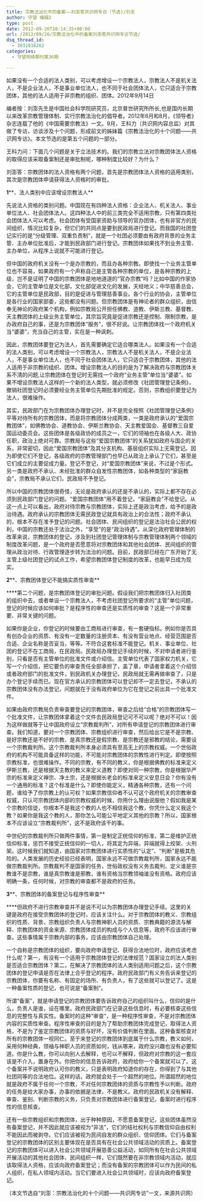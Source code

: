 ```yaml
---
title: 宗教法治化中的备案——刘澎答共识网专访（节选)/刘澎
author: 守望 编辑2
type: post
date: 2012-09-26T10:14:35+00:00
url: /2012/09/26/宗教法治化中的备案刘澎答共识网专访节选/
dsq_thread_id:
  - 3031816262
categories:
  - 守望网络期刊第36期

---
```

如果没有一个合适的法人类别，可以考虑增设一个宗教法人，宗教法人不是机关法人，不是企业法人，不是事业单位法人，也不同于社会团体法人，它只适合于宗教团体，其他的法人适用于非宗教的组织、团体。<!--more-->2012年9月14日

编者按：刘澎先生是中国社会科学院研究员，北京普世研究所所长,也是国内长期以来改革宗教管理体制、实行宗教法治化的倡导者。2012年6月和8月，《领导者》杂志连载了他的《中国需要宗教法》一文。9月，王科力（共识网内容总监）对其做了专访，访谈涉及十个问题，形成前文的姊妹篇《宗教法治化的十个问题——共识网专访》。本文节选的是第五个问题的一部分。

王科力问：下面几个问题是关于立法技术的。我们的宗教立法对宗教团体法人资格的取得应该采取备案制还是审批制呢，哪种制度比较好？为什么？
  
刘澎答：宗教团体的法人资格有两个问题，首先是宗教团体法人资格的适用类别，其次是宗教团体申请获得法人资格时的审批。

**1****、法人类别中应该增设宗教法人**

先说法人资格的类别问题。中国现在有四种法人资格：企业法人、机关法人、事业单位法人、社会团体法人。这四种法人中的前三类完全不适用宗教，只有第四类社会团体法人可以考虑。社会团体有受国家资助与领导的官办团体，也有非官方的民间组织，情况比较复杂，但它们的共同点是要到民政局进行登记。而我国的社团登记实行的是“分级管理、双重负责制”，就是一个社团必须要由有政府背景的业务主管、主办单位批准后，才能到民政部门进行登记。宗教团体如果找不到业务主管、主办单位，从程序上说就不可能进行登记。

但中国的政府机关没有一个是办宗教的，而且办各种宗教。即使找一个业务主管单位也不容易，如果政府有一个声称自己是主管各种宗教的单位，是各种宗教的上级，岂不是证明了中国的宗教团体是地地道道的“官办宗教”吗？比如中国的作家协会，它的主管单位是文化部，文化部促进文化的发展，天经地义；中华慈善总会，它的主管单位是民政部，目的是促进与管理慈善事业。各个行业的协会，主管单位是各行业的国家部委，这些都没有问题。但宗教团体是有神论者的群众组织，由信奉无神论的政府某个机构，例如宗教局公开担任佛教、道教、伊斯兰教、基督教、天主教团体的上级业务主管单位，其宗旨究竟是促进宗教还是控制、限制宗教，是办政府自己的事，还是为宗教团体“服务”，很不好说。让宗教团体找一个政府机关当“婆婆”，充当自己的主管，实在是一种讽刺。

因此，宗教团体要登记为法人，首先需要确定它适合哪类法人。如果没有一个合适的法人类别，可以考虑增设一个宗教法人，宗教法人不是机关法人，不是企业法人，不是事业单位法人，也不同于社会团体法人，它只适合于宗教团体，其他的法人适用于非宗教的组织、团体。增设宗教法人的目的是为了解决政府与宗教团体关系不清的问题,让宗教团体在登记时无需找一个政府“业务主管”单位当“婆婆”。如果不增设宗教法人这样的一个新的法人类型，就必须修改《社团管理登记条例》，撤销社团登记时必须要经业务主管单位先期批准的规定。否则，宗教组织要登记为法人，很难操作。

其实，民政部门在为宗教团体办理登记时，并不是完全按照《社团管理登记条例》平等对待所有的宗教团体，而是将宗教团体分成两类，一类是政府承认的“爱国宗教团体”，如佛教协会、道教协会、伊斯兰教协会、天主教爱国会、基督教三自爱国运动委员会。这些团体是各级政协的成员之一，它们的领袖也在各级人大、政协任职，政治上绝对可靠。宗教局与这些“爱国宗教团体”的关系犹如政府与国企的关系，非常密切，因此“爱国宗教团体”及其分支机构、基层组织实际上无需登记。因为即使它们不登记，各级政府的宗教管理部门也早已从政治上承认了它们，甚至是它们成立的主要促成力量。登记不登记，对“爱国宗教团体”来说，不过是个形式。另一类是政府不承认、未经批准的群众自发性宗教团体，如各种类型的“家庭教会”，宗教局不承认它们，民政局不予登记。

所以中国的宗教团体很奇怪，无论是政府承认的还是不承认的，实际上都不存在必须到民政部门登记的问题。“爱国宗教团体”用不着登记，“家庭教会”不给登记。从这一点上可以看出，政府对待宗教与宗教团体，实际上还是政治考虑，给予的是政治待遇。政府承认的宗教团体无需民政登记就具有政治上的合法性；政府不承认的，根本不存在准予登记的问题。社会团体、民间组织的登记是法治社会公民的权利，中国的宗教还处于法治之外，“享受”的是“政治待遇”。从深化政府管理体制的改革来说，宗教团体的登记，涉及到社团登记管理体制与宗教管理体制两个领域的制度改革问题，是一个政府是否愿意将对宗教团体和其他社会团体、民间组织的管理从政治对待、行政管理逐步转为法治的问题。目前，民政部已经在广东开始了无主管上级社团登记的试点工作，希望宗教团体登记制度的改革，也能早日成为现实。

**2****、宗教团体登记不能搞实质性审查**

****第二个问题，是宗教团体登记的审批问题。假设我们把宗教团体归入社团类的组织中去，或者单设一个宗教法人，不考虑社团登记所要求的“主管”单位问题，登记的时候应该如何审批？是程序性的审查还是实质性的审查？这是一个非常重要、非常关键的问题。

如果你是企业，你登记的时候要由工商局进行审查，有一套硬指标。例如你是否具有创办企业的资质、有没有一定数量的注册资本、有没有营业地点、经营范围是否合适、企业名称是否妥当，等等。不符合这套标准不能登记。机关、事业单位、社团的登记不在工商局，在民政局。民政局办理登记手续的时候，不对申请者进行鉴别，只看是否有主管单位的批准文件或介绍信。主管单位代表了国家权力机关，它写一个介绍信，把它要负的审查责任全部承担了，盖了章，申请者拿着这个介绍信或者政府部门的批准文件，到民政机关办理登记，民政局就无需再做审查了，只是办个登记手续而已。现在官方承认的宗教团体可以登记却不一定去登记，不承认的宗教团体没有办法登记，问题就在于没有政府单位为它在登记之前出具一个批准文件。

如果由政府宗教局负责审查要登记的宗教团体，审查之后给“合格”的宗教团体写一个批准文件，让宗教团体拿着这个文件去民政局登记可不可以呢？绝对不可以！因为这样做就等于让中国政府设立“宗教裁判所”，对所有申请登记的宗教团体进行审查。我们知道，要对一个宗教团体、宗教组织进行审查，然后给出它是不是宗教、是好宗教还是不好的宗教、是真宗教还是假宗教、是宗教还是邪教的结论，需要设一个宗教裁判所。这个宗教裁判所本身必须具有至高无上的宗教权威。一个世俗政府的机构不可能具备这样的功能，不可能对宗教团体的宗教性进行判定。即使按照宗教标准，也很难操作。不同的宗教，有不同的教义，你是根据佛教的标准来定义伊斯兰教，还是根据天主教的教义来定义道教？即使对同一种宗教，你是根据华严宗的标准来定义禅宗、净土宗，还是根据长老会的标准来定义安息日会？你有没有一个通用的标准？这个标准是什么？即使你能定义，精通各种宗教，还有一个问题，谁给予了你宗教上的认可权？如果宗教信仰者不认可这个政府机关的宗教审查权威，只认可宗教团体内部的宗教权威的时候，你用什么理由说服他？假如我是某个宗教的信徒，你根本不是我这个教的人也不相信我这个教，你凭什么定义我这个教？如果你是我这个教的人，那你怎么可能公平地定义其他的宗教？所以，国家根本不应该设立“宗教裁判所”，这不是政府该干的事。

中世纪的宗教裁判所只做两件事情，第一是制定正统信仰的标准，第二是维护正统信仰标准，惩罚不接受正统信仰的一切人，将其定为异端，异端就得上绞架、火刑架。这时候我们就知道，由国家对宗教团体进行实质性的“认定”、“判断”是极其危险的。人类发展的历史经验已经表明，国家永远不可做宗教裁判所，国家永远不能做宗教裁判所。宗教裁判不是国家的任务，世俗政权没有义务去裁判、定义谁是宗教谁不是宗教，谁是真宗教谁是邪教，谁有资格当宗教领袖谁没有资格。政府应该明确一条，任何时候，对宗教的审查都不是政府的任务。

**3****、宗教团体的备案登记与程序性审查**

****但政府不进行宗教审查并不是说不可以为宗教团体办理登记手续。这里的关键是政府在接受宗教团体的登记时，应该关注什么。对于宗教团体的教义、宗教组织的性质、背景、宗教组织负责人与宗教神职人员的资质、宗教典籍的源流与解释、宗教团体的资金来源、宗教团体成员的构成与个人信息等，政府不应该进行审查。这些事情属于宗教内部的事务，应该由宗教团体自己处理。

一个自称是宗教团体的组织，要向政府申请登记、获得合法地位时，政府应该考虑什么呢？第一，有没有一个适用于宗教团体登记的法律规范？国家设立的法人类别是否适合宗教团体？第二，在解决了宗教团体的法人类别适用问题之后，这个宗教团体的登记申请是否在法律上合乎登记的程序。政府民政部门有义务告诉来登记的宗教团体，你要有名称、有固定的场所、有负责人，有了这些就可以登记了。这是一种备案性质的登记，也可说是“备案制”。

所谓“备案”，就是申请登记的宗教团体要告诉政府自己的组织叫什么，信仰的是什么，负责人是谁，设在哪里。政府民政部门在记录这些信息时，有必要核查这些信息的完整性与真实性。备案时的这种“审查”，是一种程序性审查，不是对宗教团体内容的实质性审查。程序性审查的目的是为了帮助宗教团体完成登记，取得法人资格，不是为了鉴定宗教团体的资质与好坏，没有价值判断在里面。这种备案核查对所有的宗教团体一视同仁。至于来登记的宗教团体到底属于什么宗教，教义如何，采用何种经典，领袖与神职人员的资质如何，钱从哪来，政府没兴趣也没有必要知道。你是什么教，你可以向别人去解释，也可以不解释，但政府对宗教的这一套应该是不介入，置身在外。你把你的信息告诉政府，政府给你一个备案就可以了。这个备案并不说明政府认可你的教义，只是表明政府知道你的存在，你得到了与其他社团同等的合法地位。这样的话，政府就会处于一个超然的地位。所谓超然的地位就是政府不属于任何一个宗教，不对任何宗教团体的资质与宗教性予以判断。政府的任务是给大家办事，办事的依据是法律，不是教义。政府的民政机关没有解释、审查、鉴别、判断宗教的义务，只负责对宗教团体进行备案登记，备案时进行程序性的信息核查。

还有一些宗教组织和宗教团体，出于种种原因，不愿意备案登记，这些团体虽然没有备案登记，并不因此就应该被视为“非法”，它们的结社权利与宗教信仰自由权利不能因此而被剥夺。它们应该被视为民间自发的群众组织、信仰团体。它们与备案登记的宗教团体的区别主要体现在是否具有在社会公共领域活动的资质上。备案登记的宗教团体可以进入社会公共领域开展慈善公益活动，如同所有在社会公共领域开展活动的其他社会团体、民间组织一样，它们既然要在非宗教领域内活动，就应该取得法人资格，应该向政府备案登记；而没有备案的宗教团体可以作为民间的私人组织，在私人领域内活动。当它们要进入社会公共领域时，应该向政府备案登记。

（本文节选自“刘澎：宗教法治化的十个问题——共识网专访”一文，来源共识网）